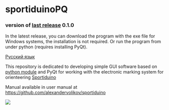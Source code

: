 ﻿# sportiduinoPQ

### version of [last release](https://github.com/alexandervolikov/sportiduinoProcessing/releases) 0.1.0

In the latest release, you can download the program with the exe file for Windows systems, the installation is not required. Or run the program from under python (requires installing PyQt).

[Русский язык](https://github.com/alexandervolikov/sportiduinoProcessing/blob/master/README.ru.md)

This repository is dedicated to developing simple GUI software based on [python module](https://github.com/alexandervolikov/sportiduinoPython) and PyQt for working with the electronic marking system for orienteering [Sportiduino](
https://github.com/alexandervolikov/sportIDuino)

Manual available in user manual at https://github.com/alexandervolikov/sportiduino

![](https://raw.githubusercontent.com/alexandervolikov/sportiduinoProcessing/master/image/main1.JPG)